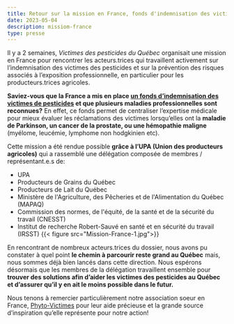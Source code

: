 ```yaml
---
title: Retour sur la mission en France, fonds d'indemnisation des victimes des pesticides
date: 2023-05-04
description: missiom-france 
type: presse 
---
```

Il y a 2 semaines, *Victimes des pesticides du Québec* organisait une mission en France pour rencontrer les acteurs.trices qui travaillent activement sur l’indemnisation des victimes des pesticides et sur la prévention des risques associés à l’exposition professionnelle, en particulier pour les producteurs.trices agricoles. 

**Saviez-vous que la France a mis en place [un fonds d’indemnisation des victimes de pesticides](https://fonds-indemnisation-pesticides.fr/le-fonds-dindemnisation/) et que plusieurs maladies professionnelles sont reconnues?** En effet, ce fonds permet de centraliser l’expertise médicale pour mieux évaluer les réclamations des victimes lorsqu’elles ont la **maladie de Parkinson, un cancer de la prostate, ou une hémopathie maligne** (myélome, leucémie, lymphome non hodgkinien etc).

Cette mission a été rendue possible **grâce à l’UPA (Union des producteurs agricoles)** qui a rassemblé une délégation composée de membres / représentant.e.s de:
- UPA
- Producteurs de Grains du Québec
- Producteurs de Lait du Québec
- Ministère de l'Agriculture, des Pêcheries et de l'Alimentation du Québec (MAPAQ)
- Commission des normes, de l'équité, de la santé et de la sécurité du travail (CNESST)
- Institut de recherche Robert-Sauvé en santé et en sécurité du travail (IRSST)
{{< figure src="Mission-France-1.jpg">}}

En rencontrant de nombreux acteurs.trices du dossier, nous avons pu constater à quel point **le chemin à parcourir reste grand au Québec** mais, nous sommes déjà bien lancés dans cette direction. 
Nous espérons désormais que les membres de la délégation travaillent ensemble pour **trouver des solutions afin d’aider les victimes des pesticides au Québec et d’assurer qu’il y en ait le moins possible dans le futur.** 

Nous tenons à remercier particulièrement notre association soeur en France, [Phyto-Victimes](phyto-victimes.fr/) pour leur aide précieuse et la grande source d’inspiration qu’elle représente pour notre action!
